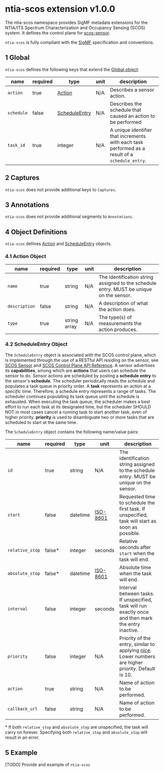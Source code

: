 # ntia-scos extension v1.0.0
The ntia-scos namespace provides SigMF metadata extensions for the NTIA/ITS Spectrum Characterization and Occupancy Sensing (SCOS) system. It defines the control plane for [scos-sensor](https://github.com/NTIA/scos-sensor).

`ntia-scos` is fully compliant with the [SigMF](https://github.com/gnuradio/SigMF/blob/master/sigmf-spec.md#namespaces) specification and conventions.

## 1 Global
`ntia-scos` defines the following keys that extend the [Global object](https://github.com/gnuradio/SigMF/blob/master/sigmf-spec.md#global-object):

|name|required|type|unit|description|
|----|--------------|-------|-------|-----------|
|`action`|true|[Action](#41-action-object)|N/A|Describes a sensor action.|
|`schedule`|false| [ScheduleEntry](#42-scheduleentry-object)|N/A|Describes the schedule that caused an action to be performed|
|`task_id`|true|integer|N/A|A unique identifier that increments with each task performed as a result of a `schedule_entry`.|

## 2 Captures
`ntia-scos` does not provide additional keys to `Captures`.

## 3 Annotations
`ntia-scos` does not provide additional segments to `Annotations`.

## 4 Object Definitions
`ntia-scos` defines [Action](#41-action-object) and [ScheduleEntry](#52-scheduleentry-object) objects.

### 4.1 Action Object
|name|required|type|unit|description|
|----|--------------|-------|-------|-----------|
|`name`|true|string|N/A|The identification string assigned to the schedule entry. MUST be unique on the sensor.|
|`description`|false|string|N/A|A description of what the action does.|
|`type`|true|string array|N/A|The type(s) of measurements the action produces.|

### 4.2 ScheduleEntry Object
The `ScheduleEntry` object is associated with the SCOS control plane, which is implemented through the use of a RESTful API residing on the sensor, see [SCOS Sensor](https://github.com/NTIA/scos-sensor) and [SCOS Control Plane API Reference](https://ntia.github.io/scos-sensor/). A sensor advertises its **capabilities**, among which are **actions** that users can schedule the sensor to do. Sensor actions are scheduled by posting a **schedule entry** to the sensor's **schedule**. The scheduler periodically reads the schedule and populates a task queue in priority order. A **task** represents an action at a _specific_ time. Therefore, a schedule entry represents a range of tasks. The scheduler continues populating its task queue until the schedule is exhausted. When executing the task queue, the scheduler makes a best effort to run each task at its designated time, but the scheduler SHOULD NOT in most cases cancel a running task to start another task, even of higher priority. **priority** is used to disambiguate two or more tasks that are scheduled to start at the same time.

The `ScheduleEntry` object contains the following name/value pairs:

|name|required|type|unit|description|
|----|--------------|-------|-------|-----------|
|`id`|true|string|N/A|The identification string assigned to the schedule entry. MUST be unique on the sensor.|
|`start`|false|datetime|[ISO-8601](https://github.com/gnuradio/SigMF/blob/master/sigmf-spec.md#the-datetime-pair)|Requested time to schedule the first task. If unspecified, task will start as soon as possible.|
|`relative_stop`|false*|integer|seconds|Relative seconds after `start` when the task will end.|
|`absolute_stop`|false*|datetime|[ISO-8601](https://github.com/gnuradio/SigMF/blob/master/sigmf-spec.md#the-datetime-pair)|Absolute time when the task will end.| 
|`interval`|false|integer|seconds|Interval between tasks. If unspecified, task will run exactly once and then mark the entry inactive.|
|`priority`|false|integer|N/A|Priority of the entry, similar to applying [nice](https://en.wikipedia.org/wiki/Nice_(Unix)). Lower numbers are higher priority. Default is 10.|
|`action`|true|string|N/A|Name of action to be performed.|
|`callback_url`|false|string|N/A|Name of action to be performed.|

\* If both `relative_stop` and `absolute_stop` are unspecified, the task will carry on forever. Specifying both `relative_stop` and `absolute_stop` will result in an error.

## 5 Example
[TODO] Provide and example of `ntia-scos`
